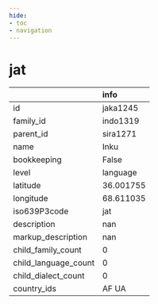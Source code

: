 ```yaml
---
hide:
- toc
- navigation
---
```

# jat
|                      | info      |
|:---------------------|:----------|
| id                   | jaka1245  |
| family_id            | indo1319  |
| parent_id            | sira1271  |
| name                 | Inku      |
| bookkeeping          | False     |
| level                | language  |
| latitude             | 36.001755 |
| longitude            | 68.611035 |
| iso639P3code         | jat       |
| description          | nan       |
| markup_description   | nan       |
| child_family_count   | 0         |
| child_language_count | 0         |
| child_dialect_count  | 0         |
| country_ids          | AF UA     |